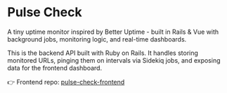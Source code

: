 # Pulse Check

A tiny uptime monitor inspired by Better Uptime - built in Rails & Vue with background jobs, monitoring logic, and real-time dashboards.

This is the backend API built with Ruby on Rails. It handles storing monitored URLs, pinging them on intervals via Sidekiq jobs, and exposing data for the frontend dashboard.

👉 Frontend repo: [pulse-check-frontend](https://github.com/MajdTaweel/pulse-check-frontend)
